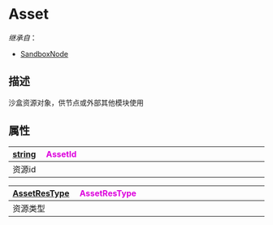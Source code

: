 # Asset

*继承自*：
* [SandboxNode](/Api/Classes/Base/SandboxNode.md)

## 描述

沙盒资源对象，供节点或外部其他模块使用

## 属性

|<div style="width:700px">[string](/Api/DataType/String.md) &emsp;<font color="dd00dd">AssetId</font></div>|
|:---|
|资源id|

|<div style="width:700px">[AssetResType](/Api/Enums/AssetResType.md) &emsp;<font color="dd00dd">AssetResType</font></div>|
|:---|
|资源类型|

